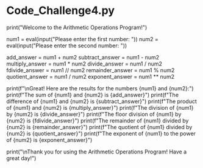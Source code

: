 # Code_Challenge4.py
print("Welcome to the Arithmetic Operations Program!")

num1 = eval(input("Please enter the first number: "))
num2 = eval(input("Please enter the second number: "))

add_answer = num1 + num2
subtract_answer = num1 - num2
multiply_answer = num1 * num2
divide_answer = num1 / num2
fdivide_answer = num1 // num2
remainder_answer = num1 % num2
quotient_answer = num1 / num2
exponent_answer = num1 ** num2

print(f"\nGreat! Here are the results for the numbers {num1} and {num2}:")
print(f"The sum of {num1} and {num2} is {add_answer}")
print(f"The difference of {num1} and {num2} is {subtract_answer}")
print(f"The product of {num1} and {num2} is {multiply_answer}")
print(f"The division of {num1} by {num2} is {divide_answer}")
print(f"The floor division of {num1} by {num2} is {fdivide_answer}")
print(f"The remainder of {num1} divided by {num2} is {remainder_answer}")
print(f"The quotient of {num1} divided by {num2} is {quotient_answer}")
print(f"The exponent of {num1} to the power of {num2} is {exponent_answer}")

print("\nThank you for using the Arithmetic Operations Program! Have a great day!")

